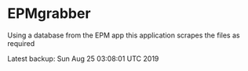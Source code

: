 # EPMgrabber
Using a database from the EPM app this application scrapes the files as required


Latest backup: Sun Aug 25 03:08:01 UTC 2019
